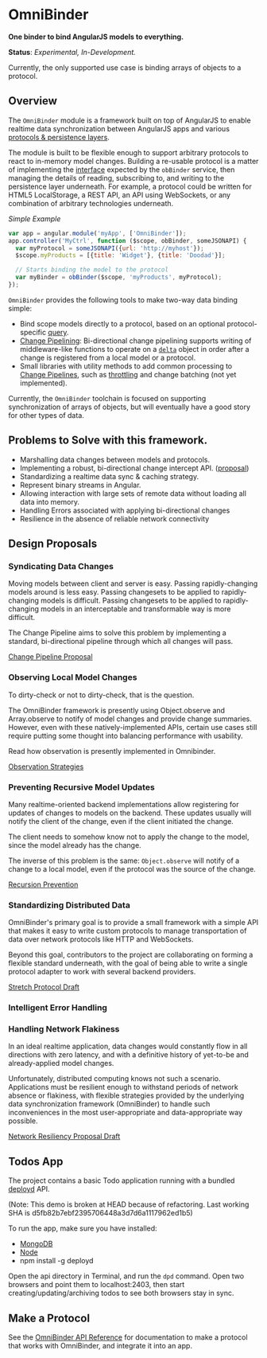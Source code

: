# OmniBinder

__One binder to bind AngularJS models to everything.__

__Status__: _Experimental, In-Development._

Currently, the only supported use case is binding arrays of objects to a protocol.


<a id="overview"></a>
## Overview

The `OmniBinder` module is a framework built on top of AngularJS to enable realtime data synchronization between AngularJS apps and various [protocols & persistence layers](#protocol).

The module is built to be flexible enough to support arbitrary protocols to react to in-memory model changes.
Building a re-usable protocol is a matter of implementing the [interface](docs/module-api.md#iprotocol) expected by the `obBinder` service, then managing the details of reading, subscribing to, and writing to the persistence layer underneath. For example, a protocol could be written for HTML5 LocalStorage, a REST API, an API using WebSockets, or any combination of arbitrary technologies underneath.

_Simple Example_

```javascript
var app = angular.module('myApp', ['OmniBinder']);
app.controller('MyCtrl', function ($scope, obBinder, someJSONAPI) {
  var myProtocol = someJSONAPI({url: 'http://myhost'});
  $scope.myProducts = [{title: 'Widget'}, {title: 'Doodad'}];

  // Starts binding the model to the protocol
  var myBinder = obBinder($scope, 'myProducts', myProtocol);
});
```

`OmniBinder` provides the following tools to make two-way data binding simple:

 * Bind scope models directly to a protocol, based on an optional protocol-specific [query](#binder).
 * [Change Pipelining](docs/change-pipeline.md): Bi-directional change pipelining supports writing of middleware-like functions to operate on a [`delta`](#delta) object in order after a change is registered from a local model or a protocol.
 * Small libraries with utility methods to add common processing to [Change Pipelines](docs/change-pipeline.md), such as [throttling](#throttler) and change batching (not yet implemented).

Currently, the `OmniBinder` toolchain is focused on supporting synchronization of arrays of objects, but will eventually have a good story for other types of data.


## Problems to Solve with this framework.

 * Marshalling data changes between models and protocols.
 * Implementing a robust, bi-directional change intercept API. ([proposal](docs/change-pipeline.md))
 * Standardizing a realtime data sync & caching strategy.
 * Represent binary streams in Angular.
 * Allowing interaction with large sets of remote data without loading all data into memory.
 * Handling Errors associated with applying bi-directional changes
 * Resilience in the absence of reliable network connectivity

## Design Proposals


### Syndicating Data Changes

Moving models between client and server is easy. Passing rapidly-changing models around is less easy. Passing changesets to be applied to rapidly-changing models is difficult. Passing changesets to be applied to rapidly-changing models in an interceptable and transformable way is more difficult.

The Change Pipeline aims to solve this problem by implementing a standard,
bi-directional pipeline through which all changes will pass.

[Change Pipeline Proposal](docs/change-pipeline.md)


### Observing Local Model Changes

To dirty-check or not to dirty-check, that is the question.

The OmniBinder framework is presently using Object.observe and Array.observe
to notify of model changes and provide change summaries. However, even with
these natively-implemented APIs, certain use cases still require putting some
thought into balancing performance with usability.

Read how observation is presently implemented in Omnibinder.

[Observation Strategies](docs/observation-strategies.md)


### Preventing Recursive Model Updates

Many realtime-oriented backend implementations allow registering
for updates of changes to models on the backend. These updates
usually will notify the client of the change, even if the client
initiated the change.

The client needs to somehow know not to apply the change to the
model, since the model already has the change.

The inverse of this problem is the same: `Object.observe` will
notify of a change to a local model, even if the protocol was
the source of the change.

[Recursion Prevention](docs/recursion-prevention.md)


### Standardizing Distributed Data

OmniBinder's primary goal is to provide a small framework with a simple
API that makes it easy to write custom protocols to manage transportation
of data over network protocols like HTTP and WebSockets.

Beyond this goal, contributors to the project are collaborating on forming
a flexible standard underneath, with the goal of being able to write a single
protocol adapter to work with several backend providers.

[Stretch Protocol Draft](docs/stretch-protocol.md)


### Intelligent Error Handling

### Handling Network Flakiness

In an ideal realtime application, data changes would constantly
flow in all directions with zero latency, and with a definitive
history of yet-to-be and already-applied model changes.

Unfortunately, distributed computing knows not such a scenario.
Applications must be resilient enough to withstand periods of
network absence or flakiness, with flexible strategies provided by the
underlying data synchronization framework (OmniBinder) to
handle such inconveniences in the most user-appropriate
and data-appropriate way possible.

[Network Resiliency Proposal Draft](docs/network-resiliency.md)


## Todos App

The project contains a basic Todo application running with a bundled [deployd](http://www.deployd.com) API.

(Note: This demo is broken at HEAD because of refactoring. Last working SHA is d5fb82b7ebf2395706448a3d7d6a1117962ed1b5)

To run the app, make sure you have installed:

 * [MongoDB](http://mongodb.org)
 * [Node](http://nodejs.org)
 * npm install -g deployd

Open the api directory in Terminal, and run the `dpd` command.
Open two browsers and point them to localhost:2403, then start creating/updating/archiving
todos to see both browsers stay in sync.

## Make a Protocol

See the [OmniBinder API Reference](docs/module-api.md) for documentation
to make a protocol that works with OmniBinder, and integrate it into an app.

